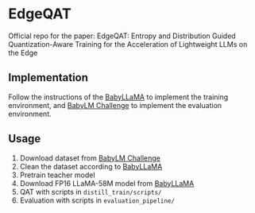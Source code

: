 # EdgeQAT
Official repo for the paper: EdgeQAT: Entropy and Distribution Guided Quantization-Aware Training
for the Acceleration of Lightweight LLMs on the Edge


## Implementation
Follow the instructions of the [BabyLLaMA](https://github.com/timinar/BabyLlama) to implement the training environment, and [BabyLM Challenge](https://babylm.github.io/index.html) to implement the evaluation environment.


## Usage
1. Download dataset from [BabyLM Challenge](https://babylm.github.io/index.html)
2. Clean the dataset according to [BabyLLaMA](https://github.com/timinar/BabyLlama)
3. Pretrain teacher model
4. Download FP16 LLaMA-58M model from [BabyLLaMA](https://github.com/timinar/BabyLlama)
5. QAT with scripts in `distill_train/scripts/`
6. Evaluation with scripts in `evaluation_pipeline/`





